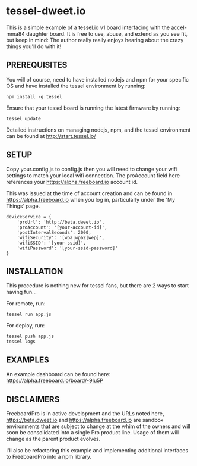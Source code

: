 # tessel-dweet.io

This is a simple example of a tessel.io v1 board interfacing with the accel-mma84 daughter board.  It is free to use, abuse, and extend as you see fit, but keep in mind:  The author really really enjoys hearing about the crazy things you'll do with it!

## PREREQUISITES

You will of course, need to have installed nodejs and npm for your specific OS and have installed the tessel environment by running:

```
npm install -g tessel

```

Ensure that your tessel board is running the latest firmware by running:

```
tessel update
```

Detailed instructions on managing nodejs, npm, and the tessel environment can be found at http://start.tessel.io/

## SETUP

Copy your.config.js to config.js then you will need to change your wifi settings to match your local wifi connection.  The proAccount field here references your https://alpha.freeboard.io account id.

This was issued at the time of account creation and can be found in https://alpha.freeboard.io when you log in, particularly under the 'My Things' page.

```
deviceService = {
    'proUrl': 'http://beta.dweet.io',
    'proAccount': '[your-account-id]',
    'postIntervalSeconds': 2000,
    'wifiSecurity': '[wpa|wpa2|wep]',
    'wifiSSID': '[your-ssid]',
    'wifiPassword': '[your-ssid-password]'
}
```

## INSTALLATION

This procedure is nothing new for tessel fans, but there are 2 ways to start having fun...

For remote, run:

```
tessel run app.js
```

For deploy, run:

```
tessel push app.js
tessel logs
```

## EXAMPLES

An example dashboard can be found here:
https://alpha.freeboard.io/board/-9Iu5P

## DISCLAIMERS

FreeboardPro is in active development and the URLs noted here, https://beta.dweet.io and https://alpha.freeboard.io are sandbox environments that are subject to change at the whim of the owners and will soon be consolidated into a single Pro product line.  Usage of them will change as the parent product evolves.

I'll also be refactoring this example and implementing additional interfaces to FreeboardPro into a npm library.
